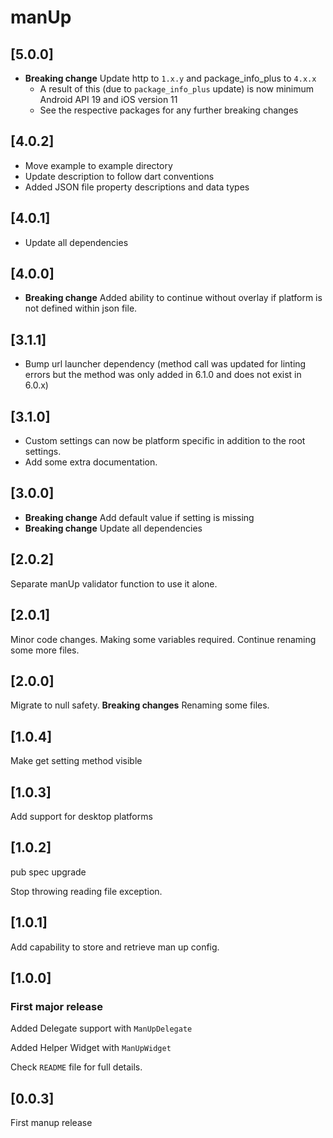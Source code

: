 # manUp

## [5.0.0]

- **Breaking change** Update http to `1.x.y` and package_info_plus to `4.x.x`
  - A result of this (due to `package_info_plus` update) is now minimum Android API 19 and iOS version 11
  - See the respective packages for any further breaking changes

## [4.0.2]

- Move example to example directory
- Update description to follow dart conventions
- Added JSON file property descriptions and data types

## [4.0.1]

- Update all dependencies

## [4.0.0]

- **Breaking change** Added ability to continue without overlay if platform is not defined within json file.

## [3.1.1]

- Bump url launcher dependency (method call was updated for linting errors but the method was only added in 6.1.0 and does not exist in 6.0.x)

## [3.1.0]

- Custom settings can now be platform specific in addition to the root settings.
- Add some extra documentation.

## [3.0.0]

- **Breaking change** Add default value if setting is missing
- **Breaking change** Update all dependencies

## [2.0.2]

Separate manUp validator function to use it alone.

## [2.0.1]

Minor code changes.
Making some variables required.
Continue renaming some more files.

## [2.0.0]

Migrate to null safety.
**Breaking changes** Renaming some files.

## [1.0.4]

Make get setting method visible

## [1.0.3]

Add support for desktop platforms

## [1.0.2]

pub spec upgrade

Stop throwing reading file exception.

## [1.0.1]

Add capability to store and retrieve man up config.

## [1.0.0]

### First major release

Added Delegate support with `ManUpDelegate`

Added Helper Widget with `ManUpWidget`

Check `README` file for full details.

## [0.0.3]

First manup release
